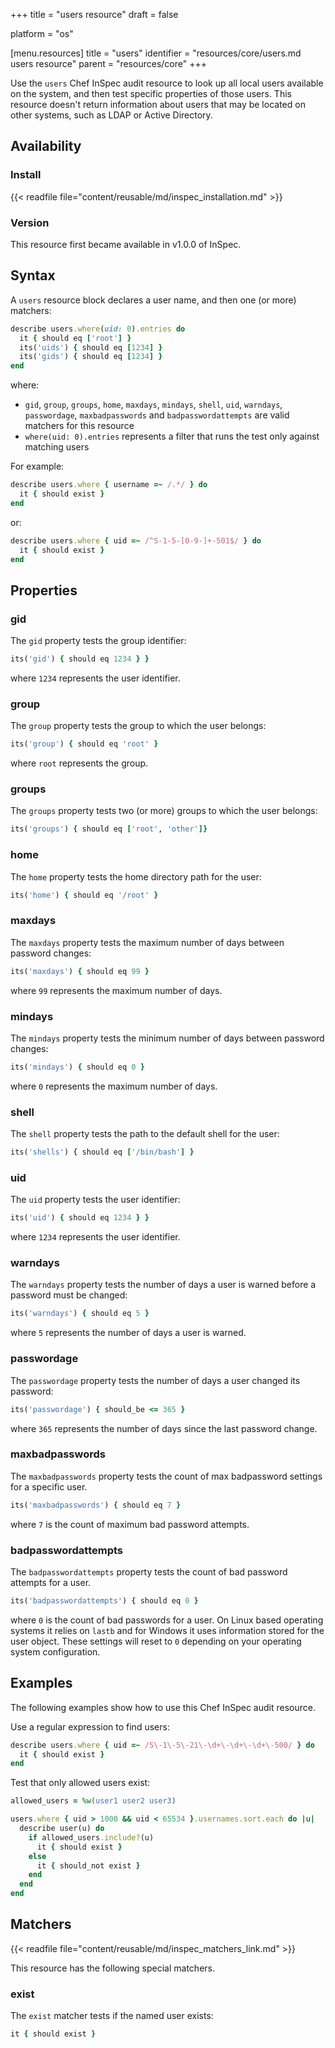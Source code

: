 +++
title = "users resource"
draft = false

platform = "os"

[menu.resources]
    title = "users"
    identifier = "resources/core/users.md users resource"
    parent = "resources/core"
+++

Use the `users` Chef InSpec audit resource to look up all local users available on the system, and then test specific properties of those users. This resource doesn't return information about users that may be located on other systems, such as LDAP or Active Directory.

## Availability

### Install

{{< readfile file="content/reusable/md/inspec_installation.md" >}}

### Version

This resource first became available in v1.0.0 of InSpec.

## Syntax

A `users` resource block declares a user name, and then one (or more) matchers:

```ruby
describe users.where(uid: 0).entries do
  it { should eq ['root'] }
  its('uids') { should eq [1234] }
  its('gids') { should eq [1234] }
end
```

where:

- `gid`, `group`, `groups`, `home`, `maxdays`, `mindays`, `shell`, `uid`, `warndays`, `passwordage`, `maxbadpasswords` and `badpasswordattempts` are valid matchers for this resource
- `where(uid: 0).entries` represents a filter that runs the test only against matching users

For example:

```ruby
describe users.where { username =~ /.*/ } do
  it { should exist }
end
```

or:

```ruby
describe users.where { uid =~ /^S-1-5-[0-9-]+-501$/ } do
  it { should exist }
end
```

## Properties

### gid

The `gid` property tests the group identifier:

```ruby
its('gid') { should eq 1234 } }
```

where `1234` represents the user identifier.

### group

The `group` property tests the group to which the user belongs:

```ruby
its('group') { should eq 'root' }
```

where `root` represents the group.

### groups

The `groups` property tests two (or more) groups to which the user belongs:

```ruby
its('groups') { should eq ['root', 'other']}
```

### home

The `home` property tests the home directory path for the user:

```ruby
its('home') { should eq '/root' }
```

### maxdays

The `maxdays` property tests the maximum number of days between password changes:

```ruby
its('maxdays') { should eq 99 }
```

where `99` represents the maximum number of days.

### mindays

The `mindays` property tests the minimum number of days between password changes:

```ruby
its('mindays') { should eq 0 }
```

where `0` represents the maximum number of days.

### shell

The `shell` property tests the path to the default shell for the user:

```ruby
its('shells') { should eq ['/bin/bash'] }
```

### uid

The `uid` property tests the user identifier:

```ruby
its('uid') { should eq 1234 } }
```

where `1234` represents the user identifier.

### warndays

The `warndays` property tests the number of days a user is warned before a password must be changed:

```ruby
its('warndays') { should eq 5 }
```

where `5` represents the number of days a user is warned.

### passwordage

The `passwordage` property tests the number of days a user changed its password:

```ruby
its('passwordage') { should_be <= 365 }
```

where `365` represents the number of days since the last password change.

### maxbadpasswords

The `maxbadpasswords` property tests the count of max badpassword settings for a specific user.

```ruby
its('maxbadpasswords') { should eq 7 }
```

where `7` is the count of maximum bad password attempts.

### badpasswordattempts

The `badpasswordattempts` property tests the count of bad password attempts for a user.

```ruby
its('badpasswordattempts') { should eq 0 }
```

where `0` is the count of bad passwords for a user.
On Linux based operating systems it relies on `lastb` and for Windows it uses information stored for the user object.
These settings will reset to `0` depending on your operating system configuration.

## Examples

The following examples show how to use this Chef InSpec audit resource.

Use a regular expression to find users:

```ruby
describe users.where { uid =~ /S\-1\-5\-21\-\d+\-\d+\-\d+\-500/ } do
  it { should exist }
end
```

Test that only allowed users exist:

```ruby
allowed_users = %w(user1 user2 user3)

users.where { uid > 1000 && uid < 65534 }.usernames.sort.each do |u|
  describe user(u) do
    if allowed_users.include?(u)
      it { should exist }
    else
      it { should_not exist }
    end
  end
end
```

## Matchers

{{< readfile file="content/reusable/md/inspec_matchers_link.md" >}}

This resource has the following special matchers.

### exist

The `exist` matcher tests if the named user exists:

```ruby
it { should exist }
```
